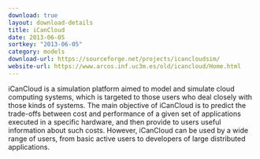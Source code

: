 ```yaml
---
download: true
layout: download-details
title: iCanCloud
date: 2013-06-05
sortkey: "2013-06-05"
category: models
download-url: https://sourceforge.net/projects/icancloudsim/
website-url: https://www.arcos.inf.uc3m.es/old/icancloud/Home.html
---
```


iCanCloud is a simulation platform aimed to model and simulate cloud computing
systems, which is targeted to those users who deal closely with those kinds of
systems. The main objective of iCanCloud is to predict the trade-offs between
cost and performance of a given set of applications executed in a specific
hardware, and then provide to users useful information about such costs.
However, iCanCloud can be used by a wide range of users, from basic active users
to developers of large distributed applications.
